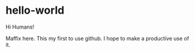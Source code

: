 # hello-world

Hi Humans!

Maffix here. This my first to use github. I hope to make a productive use of it.

